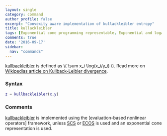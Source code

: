 ```yaml
---
layout: single
category: command
author_profile: false
excerpt: "Convexity aware implementation of kullackleibler entropy"
title: kullackleibler
tags: [Exponential cone programming representable, Exponential and logarithmic functions]
comments: true
date: '2016-09-17'
sidebar:
  nav: "commands"
---
```


[kullbackleibler](/command/kullbackleibler) is defined as \\( \sum x_i \log(x_i/y_i) \\). Read more on [Wikipedias article on Kullback-Leibler divergence](http://en.wikipedia.org/wiki/Kullback%E2%80%93Leibler_divergence).

### Syntax
````matlab
z = kullbackleibler(x,y)
````

### Comments

[kullbackleibler](/command/kullbackleibler) is implemented using the [evaluation-based nonlinear operators] framework, unless [SCS](/solver/scs) or [ECOS](/solver/ecos) is used and an exponential cone representation is used.

